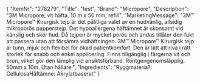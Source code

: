 {
  "ItemNr": "276279",
  "Title": "test",
  "Brand": "Micropore",
  "Description": "3M Micropore, vit häfta, 10 m x 50 mm, refill",
  "MarketingMessage": "3M™ Micropore™ Kirurgisk tejp är det pålitliga valet av en hudvänlig, allsidig mikroporös papperstejp. Det hypoallergena häftämnet är skonsamt vid känslig och skör hud. Då tejpen är mycket porös och andas tillåter den fukt att passera utan att försämra vidhäftningen. 3M™ Micropore™ Kirurgisk tejp är tunn, mjuk och flexibel för ökad patientkomfort. Den är lätt att riva i rätt storlek för snabb och enkel applicering. Finns tillgänglig i färgerna vit och brun, vilket gör den lämplig vid ansiktsförband. Röntgengenomsläpplig. 50mm x 10m. Utan hållare.",
  "Ingredients": "Ryggmateria?: CellulosaHäftämne: Akrylatbaserat"
}